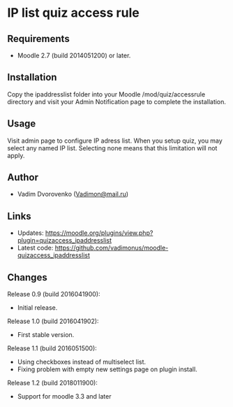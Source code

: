 IP list quiz access rule
========================

Requirements
------------
- Moodle 2.7 (build 2014051200) or later.

Installation
------------
Copy the ipaddresslist folder into your Moodle /mod/quiz/accessrule directory and 
visit your Admin Notification page to complete the installation.

Usage
-----
Visit admin page to configure IP adress list. When you setup quiz, you may select any named IP list. 
Selecting none means that this limitation will not apply.

Author
------
- Vadim Dvorovenko (Vadimon@mail.ru)

Links
-----
- Updates: https://moodle.org/plugins/view.php?plugin=quizaccess_ipaddresslist
- Latest code: https://github.com/vadimonus/moodle-quizaccess_ipaddresslist

Changes
-------
Release 0.9 (build 2016041900):
- Initial release.

Release 1.0 (build 2016041902):
- First stable version.

Release 1.1 (build 2016051500):
- Using checkboxes instead of multiselect list.
- Fixing problem with empty new settings page on plugin install.

Release 1.2 (build 2018011900):
- Support for moodle 3.3 and later